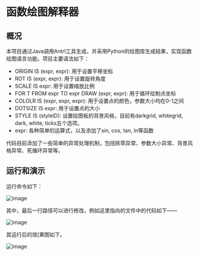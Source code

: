 # 函数绘图解释器
## 概况
本项目通过Java调用Antrl工具生成，并采用Python的绘图库生成结果，实现函数绘图语言功能。项目主要语法如下：
* ORIGIN IS (expr, expr): 用于设置平移坐标
* ROT IS (expr, expr): 用于设置旋转角度
* SCALE IS expr: 用于设置缩放比例
* FOR T FROM expr TO expr DRAW (expr, expr): 用于循环绘制点坐标
* COLOLR IS (expr, expr, expr): 用于设置点的颜色，参数大小均在0-1之间
* DOTSIZE IS expr: 用于设置点的大小
* STYLE IS (styleID): 设置绘图板的背景风格，目前有darkgrid, whitegrid, dark, white, ticks五个选项。
* expr: 各种简单的运算式，以及添加了sin, cos, tan, ln等函数

代码目前添加了一些简单的异常处理机制，包括除零异常、参数大小异常、背景风格异常、死循环异常等。

## 运行和演示
运行命令如下：

![image](https://github.com/frozenlalala/Function_drawing_interpreter/blob/master/img/运行脚本.png)

其中，最后一行路径可以进行修改。例如这里指向的文件中的代码如下——

![image](https://github.com/frozenlalala/Function_drawing_interpreter/blob/master/img/testtxt.png)

其运行后的效[果图如下。

![image](https://github.com/frozenlalala/Function_drawing_interpreter/blob/master/img/demo.png)